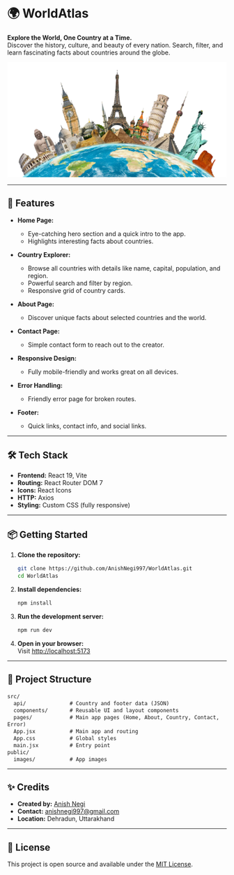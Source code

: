 # 🌍 WorldAtlas

**Explore the World, One Country at a Time.**  
Discover the history, culture, and beauty of every nation. Search, filter, and learn fascinating facts about countries around the globe.

![WorldAtlas Hero](public/images/world.png)

---

## 🚀 Features

- **Home Page:**  
  - Eye-catching hero section and a quick intro to the app.
  - Highlights interesting facts about countries.

- **Country Explorer:**  
  - Browse all countries with details like name, capital, population, and region.
  - Powerful search and filter by region.
  - Responsive grid of country cards.

- **About Page:**  
  - Discover unique facts about selected countries and the world.

- **Contact Page:**  
  - Simple contact form to reach out to the creator.

- **Responsive Design:**  
  - Fully mobile-friendly and works great on all devices.

- **Error Handling:**  
  - Friendly error page for broken routes.

- **Footer:**  
  - Quick links, contact info, and social links.

---

## 🛠️ Tech Stack

- **Frontend:** React 19, Vite
- **Routing:** React Router DOM 7
- **Icons:** React Icons
- **HTTP:** Axios
- **Styling:** Custom CSS (fully responsive)

---

## 📦 Getting Started

1. **Clone the repository:**
   ```sh
   git clone https://github.com/AnishNegi997/WorldAtlas.git
   cd WorldAtlas
   ```

2. **Install dependencies:**
   ```sh
   npm install
   ```

3. **Run the development server:**
   ```sh
   npm run dev
   ```

4. **Open in your browser:**  
   Visit [http://localhost:5173](http://localhost:5173)

---

## 📁 Project Structure

```
src/
  api/              # Country and footer data (JSON)
  components/       # Reusable UI and layout components
  pages/            # Main app pages (Home, About, Country, Contact, Error)
  App.jsx           # Main app and routing
  App.css           # Global styles
  main.jsx          # Entry point
public/
  images/           # App images
```

---

## ✨ Credits

- **Created by:** [Anish Negi](https://github.com/AnishNegi997)
- **Contact:** anishnegi997@gmail.com
- **Location:** Dehradun, Uttarakhand

---

## 📜 License

This project is open source and available under the [MIT License](LICENSE).
